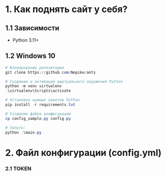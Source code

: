 
# 1. Как поднять сайт у себя?
## 1.1 Зависимости
- Python 3.11+


## 1.2 Windows 10
```powershell
# Клонирование репозитория
git clone https://github.com/Nepike/ants

# Создание и активация виртуального окружения Python
python -m venv virtualenv
.\virtualenv\Scripts\activate

# Установка нужных пакетов Python
pip install -r requirements.txt

# Создание файла конфигурации
cp config_sample.py config.py

# Запуск:
python .\main.py

```


# 2. Файл конфигурации (config.yml)
### 2.1 TOKEN
